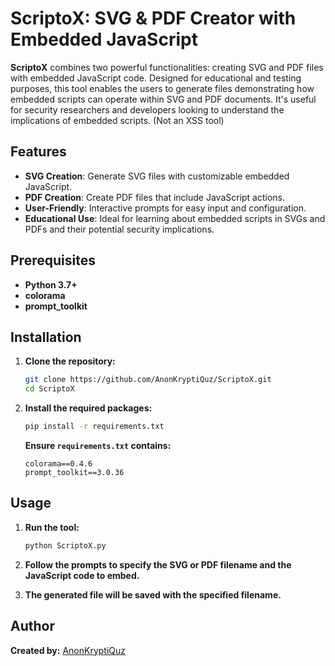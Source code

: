 # ScriptoX: SVG & PDF Creator with Embedded JavaScript

**ScriptoX** combines two powerful functionalities: creating SVG and PDF files with embedded JavaScript code. Designed for educational and testing purposes, this tool enables the users to generate files demonstrating how embedded scripts can operate within SVG and PDF documents. It's useful for security researchers and developers looking to understand the implications of embedded scripts. (Not an XSS tool)

## **Features**

- **SVG Creation**: Generate SVG files with customizable embedded JavaScript.
- **PDF Creation**: Create PDF files that include JavaScript actions.
- **User-Friendly**: Interactive prompts for easy input and configuration.
- **Educational Use**: Ideal for learning about embedded scripts in SVGs and PDFs and their potential security implications.

## **Prerequisites**

- **Python 3.7+**
- **colorama**
- **prompt_toolkit**

## **Installation**

1. **Clone the repository:**

   ```bash
   git clone https://github.com/AnonKryptiQuz/ScriptoX.git
   cd ScriptoX
   ```

2. **Install the required packages:**

   ```bash
   pip install -r requirements.txt
   ```

   **Ensure `requirements.txt` contains:**

   ```text
   colorama==0.4.6
   prompt_toolkit==3.0.36
   ```

## **Usage**

1. **Run the tool:**

   ```bash
   python ScriptoX.py
   ```

2. **Follow the prompts to specify the SVG or PDF filename and the JavaScript code to embed.**

3. **The generated file will be saved with the specified filename.**

## **Author**

**Created by:** [AnonKryptiQuz](https://x.com/AnonKryptiQuz)
